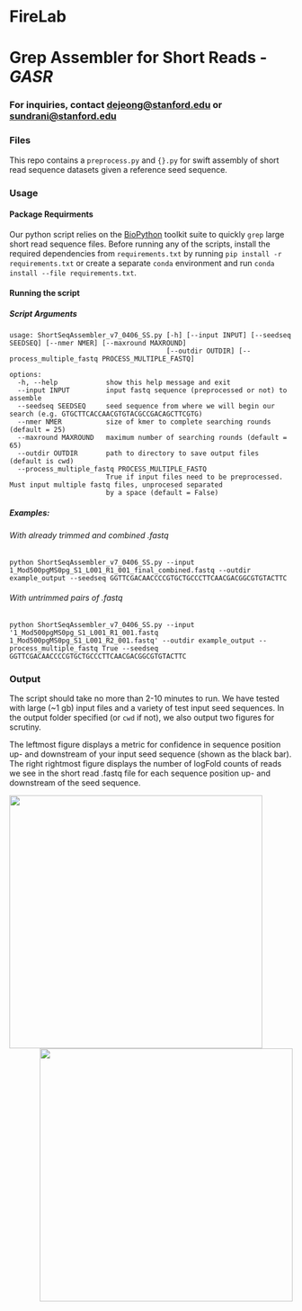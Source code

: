 # FireLab

# Grep Assembler for Short Reads - *GASR*

### For inquiries, contact dejeong@stanford.edu or sundrani@stanford.edu

### Files
This repo contains a `preprocess.py` and `{}.py` for swift assembly of short read sequence datasets given a reference seed sequence.

### Usage

#### Package Requirments
Our python script relies on the [BioPython](https://biopython.org) toolkit suite to quickly `grep` large short read sequence files. 
Before running any of the scripts, install the required dependencies from `requirements.txt` by running `pip install -r requirements.txt` or create a separate `conda` environment and run `conda install --file requirements.txt`. 

#### Running the script

##### Script Arguments
```
usage: ShortSeqAssembler_v7_0406_SS.py [-h] [--input INPUT] [--seedseq SEEDSEQ] [--nmer NMER] [--maxround MAXROUND]
                                       [--outdir OUTDIR] [--process_multiple_fastq PROCESS_MULTIPLE_FASTQ]

options:
  -h, --help            show this help message and exit
  --input INPUT         input fastq sequence (preprocessed or not) to assemble
  --seedseq SEEDSEQ     seed sequence from where we will begin our search (e.g. GTGCTTCACCAACGTGTACGCCGACAGCTTCGTG)
  --nmer NMER           size of kmer to complete searching rounds (default = 25)
  --maxround MAXROUND   maximum number of searching rounds (default = 65)
  --outdir OUTDIR       path to directory to save output files (default is cwd)
  --process_multiple_fastq PROCESS_MULTIPLE_FASTQ
                        True if input files need to be preprocessed. Must input multiple fastq files, unprocesed separated
                        by a space (default = False)
```

##### Examples:

###### With already trimmed and combined .fastq
```
python ShortSeqAssembler_v7_0406_SS.py --input 1_Mod500pgMS0pg_S1_L001_R1_001_final_combined.fastq --outdir example_output --seedseq GGTTCGACAACCCCGTGCTGCCCTTCAACGACGGCGTGTACTTC
```
###### With untrimmed pairs of .fastq
```
python ShortSeqAssembler_v7_0406_SS.py --input '1_Mod500pgMS0pg_S1_L001_R1_001.fastq 1_Mod500pgMS0pg_S1_L001_R2_001.fastq' --outdir example_output --process_multiple_fastq True --seedseq GGTTCGACAACCCCGTGCTGCCCTTCAACGACGGCGTGTACTTC
```

### Output
The script should take no more than 2-10 minutes to run. We have tested with large (~1 gb) input files and a variety of test input seed sequences. In the output folder specified (or `cwd` if not), we also output two figures for scrutiny. 

The leftmost figure displays a metric for confidence in sequence position up- and downstream of your input seed sequence (shown as the black bar). The right rightmost figure displays the number of logFold counts of reads we see in the short read .fastq file for each sequence position up- and downstream of the seed sequence. 

<img src="https://user-images.githubusercontent.com/48189633/162048169-f4bf7dc2-8bbf-40f9-80c2-67235f28665e.png" width=450 align=left>
<img src="https://user-images.githubusercontent.com/48189633/162048154-c8a38c74-3675-4cdd-a4fe-a47469853a88.png" width=450 align=right>




